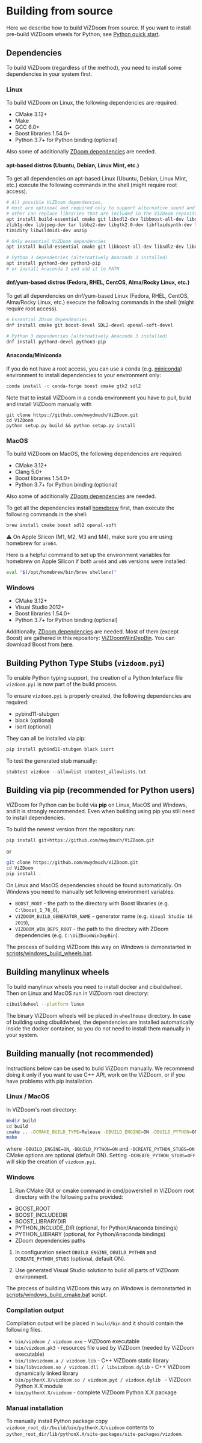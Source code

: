 # Building from source

Here we describe how to build ViZDoom from source.
If you want to install pre-build ViZDoom wheels for Python, see [Python quick start](./python_quickstart.md).


## Dependencies

To build ViZDoom (regardless of the method), you need to install some dependencies in your system first.


### Linux

To build ViZDoom on Linux, the following dependencies are required:
* CMake 3.12+
* Make
* GCC 6.0+
* Boost libraries 1.54.0+
* Python 3.7+ for Python binding (optional)

Also some of additionally [ZDoom dependencies](http://zdoom.org/wiki/Compile_ZDoom_on_Linux) are needed.

#### apt-based distros (Ubuntu, Debian, Linux Mint, etc.)

To get all dependencies on apt-based Linux (Ubuntu, Debian, Linux Mint, etc.) execute the following commands in the shell (might require root access).
```sh
# All possible ViZDoom dependencies,
# most are optional and required only to support alternative sound and music backends in the engine
# other can replace libraries that are included in the ViZDoom repository
apt install build-essential cmake git libsdl2-dev libboost-all-dev libopenal-dev \
zlib1g-dev libjpeg-dev tar libbz2-dev libgtk2.0-dev libfluidsynth-dev libgme-dev \
timidity libwildmidi-dev unzip

# Only essential ViZDoom dependencies
apt install build-essential cmake git libboost-all-dev libsdl2-dev libopenal-dev

# Python 3 dependencies (alternatively Anaconda 3 installed)
apt install python3-dev python3-pip
# or install Anaconda 3 and add it to PATH
```

#### dnf/yum-based distros (Fedora, RHEL, CentOS, Alma/Rocky Linux, etc.)

To get all dependencies on dnf/yum-based Linux (Fedora, RHEL, CentOS, Alma/Rocky Linux, etc.) execute the following commands in the shell (might require root access).
```sh
# Essential ZDoom dependencies
dnf install cmake git boost-devel SDL2-devel openal-soft-devel

# Python 3 dependencies (alternatively Anaconda 3 installed)
dnf install python3-devel python3-pip
```


#### Anaconda/Miniconda

If you do not have a root access, you can use a conda (e.g. [miniconda](https://docs.conda.io/en/latest/miniconda.html)) environment to install dependencies to your environment only:
```sh
conda install -c conda-forge boost cmake gtk2 sdl2
```

Note that to install ViZDoom in a conda environment you have to pull, build and install ViZDoom manually with
```
git clone https://github.com/mwydmuch/ViZDoom.git
cd ViZDoom
python setup.py build && python setup.py install
```


### MacOS
To build ViZDoom on MacOS, the following dependencies are required:
* CMake 3.12+
* Clang 5.0+
* Boost libraries 1.54.0+
* Python 3.7+ for Python binding (optional)

Also some of additionally [ZDoom dependencies](http://zdoom.org/wiki/Compile_ZDoom_on_Mac_OS_X) are needed.

To get all the dependencies install [homebrew](https://brew.sh/) first, than execute the following commands in the shell:
```sh
brew install cmake boost sdl2 openal-soft
```

⚠️ On Apple Silicon (M1, M2, M3 and M4), make sure you are using homebrew for `arm64`.

Here is a helpful command to set up the environment variables for homebrew on Apple Silicon if both `arm64` and `x86` versions were installed:
```sh
eval "$(/opt/homebrew/bin/brew shellenv)"
```

### Windows
* CMake 3.12+
* Visual Studio 2012+
* Boost libraries 1.54.0+
* Python 3.7+ for Python binding (optional)

Additionally, [ZDoom dependencies](http://zdoom.org/wiki/Compile_ZDoom_on_Windows) are needed.
Most of them (except Boost) are gathered in this repository: [ViZDoomWinDepBin](https://github.com/mwydmuch/ViZDoomWinDepBin).
You can download Boost from [here](https://www.boost.org/users/download).

## Building Python Type Stubs (`vizdoom.pyi`)

To enable Python typing support, the creation of a Python Interface file `vizdoom.pyi` is now part of the build process.

To ensure `vizdoom.pyi` is properly created, the following dependencies are required:
* pybind11-stubgen
* black (optional)
* isort (optional)

They can all be installed via pip:
```sh
pip install pybind11-stubgen black isort
```
To test the generated stub manually:
```
stubtest vizdoom --allowlist stubtest_allowlists.txt
```

## Building via pip (recommended for Python users)

ViZDoom for Python can be build via **pip** on Linux, MacOS and Windows, and it is strongly recommended.
Even when building using pip you still need to install dependencies.

To build the newest version from the repository run:
```sh
pip install git+https://github.com/mwydmuch/ViZDoom.git
```
or
```sh
git clone https://github.com/mwydmuch/ViZDoom.git
cd ViZDoom
pip install .
```

On Linux and MacOS dependencies should be found automatically.
On Windows you need to manually set following environment variables:
* `BOOST_ROOT` - the path to the directory with Boost libraries (e.g. `C:\boost_1_76_0`),
* `VIZDOOM_BUILD_GENERATOR_NAME` - generator name (e.g. `Visual Studio 16 2019`),
* `VIZDOOM_WIN_DEPS_ROOT` - the path to the directory with ZDoom dependencies (e.g. `C:\ViZDoomWinDepBin`).

The process of building ViZDoom this way on Windows is demonstarted in [scripts/windows_build_wheels.bat](https://github.com/Farama-Foundation/ViZDoom/tree/master/scripts/windows_build_wheels.bat).


## Building manylinux wheels

To build manylinux wheels you need to install docker and cibuildwheel. Then on Linux and MacOS run in ViZDoom root directory:
```sh
cibuildwheel --platform linux
```

The binary ViZDoom wheels will be placed in `wheelhouse` directory.
In case of building using cibuildwheel, the dependencies are installed automatically inside the docker container, so you do not need to install them manually in your system.


## Building manually (not recommended)

Instructions below can be used to build ViZDoom manually.
We recommend doing it only if you want to use C++ API, work on the ViZDoom, or if you have problems with pip installation.

### Linux / MacOS
In ViZDoom's root directory:
```bash
mkdir build
cd build
cmake .. -DCMAKE_BUILD_TYPE=Release -DBUILD_ENGINE=ON -DBUILD_PYTHON=ON -DCREATE_PYTHON_STUBS=ON
make
```

where `-DBUILD_ENGINE=ON`, `-DBUILD_PYTHON=ON` and `-DCREATE_PYTHON_STUBS=ON` CMake options are optional (default ON). Setting `-DCREATE_PYTHON_STUBS=OFF` will skip the creation of `vizdoom.pyi`.


### Windows
1. Run CMake GUI or cmake command in cmd/powershell in ViZDoom root directory with the following paths provided:
* BOOST_ROOT
* BOOST_INCLUDEDIR
* BOOST_LIBRARYDIR
* PYTHON_INCLUDE_DIR (optional, for Python/Anaconda bindings)
* PYTHON_LIBRARY (optional, for Python/Anaconda bindings)
* ZDoom dependencies paths

1. In configuration select `DBUILD_ENGINE`, `DBUILD_PYTHON` and `DCREATE_PYTHON_STUBS` (optional, default ON).

2. Use generated Visual Studio solution to build all parts of ViZDoom environment.

The process of building ViZDoom this way on Windows is demonstarted in [scripts/windows_build_cmake.bat](https://github.com/Farama-Foundation/ViZDoom/tree/master/scripts/windows_build_cmake.bat) script.


### Compilation output
Compilation output will be placed in `build/bin` and it should contain the following files.

* `bin/vizdoom / vizdoom.exe` - ViZDoom executable
* `bin/vizdoom.pk3` - resources file used by ViZDoom (needed by ViZDoom executable)
* `bin/libvizdoom.a / vizdoom.lib` - C++ ViZDoom static library
* `bin/libvizdoom.so / vizdoom.dll / libvizdoom.dylib` -  C++ ViZDoom dynamically linked library
* `bin/pythonX.X/vizdoom.so / vizdoom.pyd / vizdoom.dylib ` - ViZDoom Python X.X module
* `bin/pythonX.X/vizdoom` - complete ViZDoom Python X.X package


### Manual installation
To manually install Python package copy `vizdoom_root_dir/build/bin/pythonX.X/vizdoom` contents to `python_root_dir/lib/pythonX.X/site-packages/site-packages/vizdoom`.

